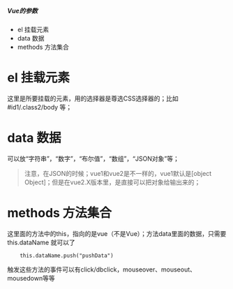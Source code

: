 ##### Vue的参数

- el			挂载元素
- data  		数据	
- methods	方法集合

# el 挂载元素

这里是所要挂载的元素，用的选择器是尊选CSS选择器的；比如#id1/.class2/body 等；

# data 数据

可以放“字符串”，“数字”，“布尔值”，“数组”，“JSON对象”等；

> 注意，在JSON的时候；vue1和vue2是不一样的，vue1默认是[object Object]；但是在vue2.X版本里，是直接可以把对象给输出来的；

# methods	方法集合

这里面的方法中的this，指向的是vue（不是Vue）；方法data里面的数据，只需要this.dataName 就可以了

        this.dataName.push("pushData")

触发这些方法的事件可以有click/dbclick，mouseover、mouseout、mousedown等等




 